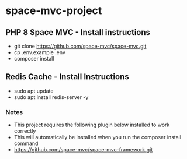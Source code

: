 # space-mvc-project

## PHP 8 Space MVC - Install instructions
- git clone https://github.com/space-mvc/space-mvc.git
- cp .env.example .env
- composer install

## Redis Cache - Install Instructions
- sudo apt update
- sudo apt install redis-server -y

### Notes
- This project requires the following plugin below installed to work correctly
- This will automatically be installed when you run the composer install command
- https://github.com/space-mvc/space-mvc-framework.git
